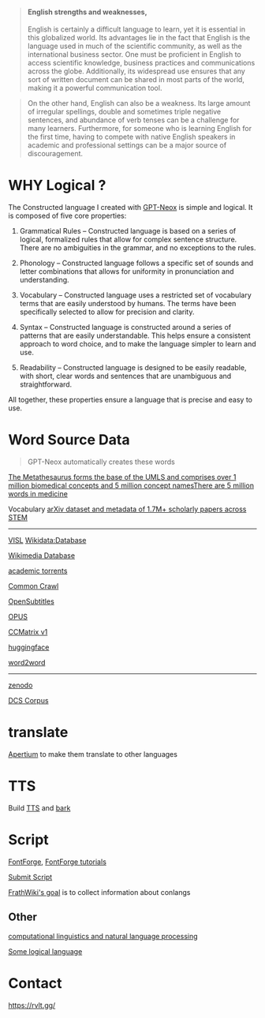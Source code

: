 > #### English strengths and weaknesses,
> English is certainly a difficult language to learn, yet it is essential in this globalized world. Its advantages lie in the fact that English is the language used in much of the scientific community, as well as the international business sector. One must be proficient in English to access scientific knowledge, business practices and communications across the globe. Additionally, its widespread use ensures that any sort of written document can be shared in most parts of the world, making it a powerful communication tool. 

> On the other hand, English can also be a weakness. Its large amount of irregular spellings, double and sometimes triple negative sentences, and abundance of verb tenses can be a challenge for many learners. Furthermore, for someone who is learning English for the first time, having to compete with native English speakers in academic and professional settings can be a major source of discouragement.

# WHY Logical ?
The Constructed language I created with [GPT-Neox](https://github.com/EleutherAI/gpt-neox) is simple and logical. It is composed of five core properties:

1. Grammatical Rules – Constructed language is based on a series of logical, formalized rules that allow for complex sentence structure. There are no ambiguities in the grammar, and no exceptions to the rules.

2. Phonology – Constructed language follows a specific set of sounds and letter combinations that allows for uniformity in pronunciation and understanding.

3. Vocabulary – Constructed language uses a restricted set of vocabulary terms that are easily understood by humans. The terms have been specifically selected to allow for precision and clarity.

4. Syntax – Constructed language is constructed around a series of patterns that are easily understandable. This helps ensure a consistent approach to word choice, and to make the language simpler to learn and use.

5. Readability – Constructed language is designed to be easily readable, with short, clear words and sentences that are unambiguous and straightforward.

All together, these properties ensure a language that is precise and easy to use.

# Word Source Data
> GPT-Neox automatically creates these words

[The Metathesaurus forms the base of the UMLS and comprises over 1 million biomedical concepts and 5 million concept namesThere are 5 million words in medicine](https://www.nlm.nih.gov/research/umls/licensedcontent/umlsknowledgesources.html
)

Vocabulary [arXiv dataset and metadata of 1.7M+ scholarly papers across STEM ](https://www.kaggle.com/datasets/Cornell-University/arxiv)

---
[VISL](https://visl.sdu.dk/visl2/corpus_linguistics.html)
[Wikidata:Database](https://www.wikidata.org/wiki/Wikidata:Database_download)

[Wikimedia Database](https://dumps.wikimedia.org/)

[academic torrents](https://academictorrents.com/)

[Common Crawl](https://commoncrawl.org/the-data/get-started/)

[OpenSubtitles](https://opus.nlpl.eu/OpenSubtitles.php)

[OPUS](https://opus.nlpl.eu/index.php)

[CCMatrix v1](https://opus.nlpl.eu/CCMatrix.php)

[huggingface](https://huggingface.co/datasets?task_categories=task_categories%3Atranslation&language=language%3Aen&sort=downloads)

[word2word](https://github.com/kakaobrain/word2word)

---
[zenodo](https://zenodo.org/record/5847100)

[DCS Corpus](http://www.sanskrit-linguistics.org/dcs/index.php?contents=corpus)

# translate
[Apertium](https://github.com/apertium) to make them translate to other languages

# TTS
Build [TTS](https://github.com/coqui-ai/TTS) and [bark
](https://github.com/suno-ai/bark)


# Script
[FontForge](https://github.com/fontforge/fontforge), [FontForge tutorials](https://www.youtube.com/playlist?list=PLAh1LrrdjJQh8vJCqik4xidgTlxoWhiWY)

[Submit Script](https://www.omniglot.com/index.htm)

[FrathWiki's goal](https://www.frathwiki.com/FrathWiki:Goals) is to collect information about conlangs

## Other
[computational linguistics and natural language processing](https://aclanthology.org/volumes/)

[Some logical language](https://loglangs.wiki/Portal)

# Contact
https://rvlt.gg/
